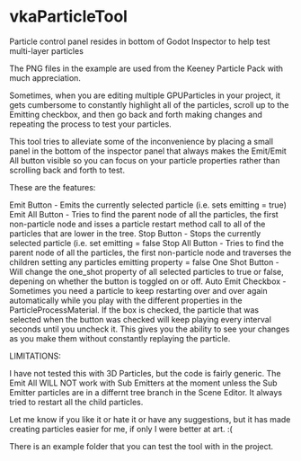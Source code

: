 # vkaParticleTool
 Particle control panel resides in bottom of Godot Inspector to help test multi-layer particles

 The PNG files in the example are used from the Keeney Particle Pack with much appreciation.

 Sometimes, when you are editing multiple GPUParticles in your project, it gets cumbersome to constantly highlight
 all of the particles, scroll up to the Emitting checkbox, and then go back and forth making changes and repeating the process
 to test your particles.

 This tool tries to alleviate some of the inconvenience by placing a small panel in the bottom of the inspector panel that 
 always makes the Emit/Emit All button visible so you can focus on your particle properties rather than scrolling back and 
 forth to test.

 These are the features:

 Emit Button - Emits the currently selected particle (i.e. sets emitting = true)
 Emit All Button - Tries to find the parent node of all the particles, the first non-particle node and isses a particle restart method call to all of the particles that are lower in the tree.
 Stop Button - Stops the currently selected particle (i.e. set emitting = false
 Stop All Button - Tries to find the parent node of all the particles, the first non-particle node and traverses the children setting any particles emitting property = false
 One Shot Button - Will change the one_shot property of all selected particles to true or false, depening on whether the button is toggled on or off.
 Auto Emit Checkbox - Sometimes you need a particle to keep restarting over and over again automatically while you play with the different properties in the ParticleProcessMaterial.  If the box is checked, the particle that was selected when the button was checked will keep playing every interval seconds until you uncheck it.  This gives you the ability to see your changes as you make them without constantly replaying the particle.

 LIMITATIONS:

 I have not tested this with 3D Particles, but the code is fairly generic.
 The Emit All WILL NOT work with Sub Emitters at the moment unless the Sub Emitter particles are in a differnt tree branch in the Scene Editor.  It always tried to restart all the child particles.

 Let me know if you like it or hate it or have any suggestions, but it has made creating particles easier for me, if only I were better at art. :(

 There is an example folder that you can test the tool with in the project.

 
